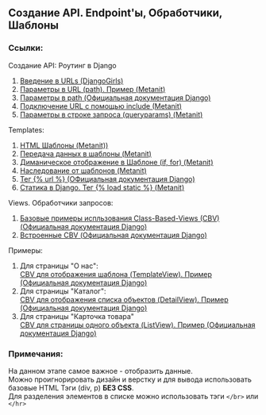## Создание API. Endpoint'ы, Обработчики, Шаблоны


### Ссылки:

Создание API: Роутинг в Django  
1. [Введение в URLs (DjangoGirls)](https://tutorial.djangogirls.org/ru/django_urls/)
2. [Параметры в URL (path). Пример (Metanit)](https://metanit.com/python/django/3.3.php)
3. [Параметры в path (Официальная документация Django)](https://docs.djangoproject.com/en/4.2/topics/http/urls/#example)
4. [Подключение URL с помощью include (Metanit)](https://metanit.com/python/django/3.6.php)
5. [Параметры в строке запроса (queryparams) (Metanit)](https://metanit.com/python/django/3.4.php)

Templates:
1. [HTML Шаблоны (Metanit))](https://metanit.com/python/django/2.1.php)
2. [Передача данных в шаблоны (Metanit)](https://metanit.com/python/django/2.3.php)
3. [Диманическое отображение в Шаблоне (if, for) (Metanit)](https://metanit.com/python/django/2.7.php)
3. [Наследование от шаблонов (Metanit)](https://metanit.com/python/django/2.6.php)
4. [Тег {% url %} (ОФициальная документация Django)](https://docs.djangoproject.com/en/4.2/topics/http/urls/#reverse-resolution-of-urls)
5. [Статика в Django. Тег {% load static %} (Metanit)](https://metanit.com/python/django/2.2.php)

Views. Обработчики запросов:
1. [Базовые примеры испльзования Class-Based-Views (CBV) (Официальная документация Django)](https://docs.djangoproject.com/en/4.2/topics/class-based-views/intro/#using-class-based-views)
2. [Встроенные CBV (Официальная документация Django)](https://docs.djangoproject.com/en/4.2/topics/class-based-views/generic-display/)

Примеры:
1. Для страницы "О нас":  
[CBV для отображения шаблона (TemplateView). Пример (Официальная документация Django)](https://docs.djangoproject.com/en/4.2/ref/class-based-views/base/#templateview)
2. Для страницы "Каталог":  
[CBV для отображения списка объектов (DetailView). Пример (Официальная документация Django)](https://docs.djangoproject.com/en/4.2/ref/class-based-views/generic-display/#listview)
3. Для страницы "Карточка товара"  
[CBV для страницы одного объекта (ListView). Пример (Официальная документация Django)](https://docs.djangoproject.com/en/4.2/ref/class-based-views/generic-display/#detailview)

### Примечания:
На данном этапе самое важное - отобразить данные.  
Можно проигнорировать дизайн и верстку и для вывода использовать базовые HTML Тэги (div, p) **БЕЗ CSS**.  
Для разделения элементов в списке можно использовать тэги `</br>` или `</hr>`

